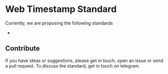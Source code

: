 # Web Timestamp Standard

Currently, we are proposing the following standards

- [WebArticleTimestamp]: https://github.com/wordproof/timestamp-standard/blob/master/WebArticleTimestamp.md

## Contribute

If you have ideas or suggestions, please get in touch, open an issue or send a pull request. To discuss the standard, get in touch on telegram.

[WordProof Telegram]: "https://t.me/wordproof"

